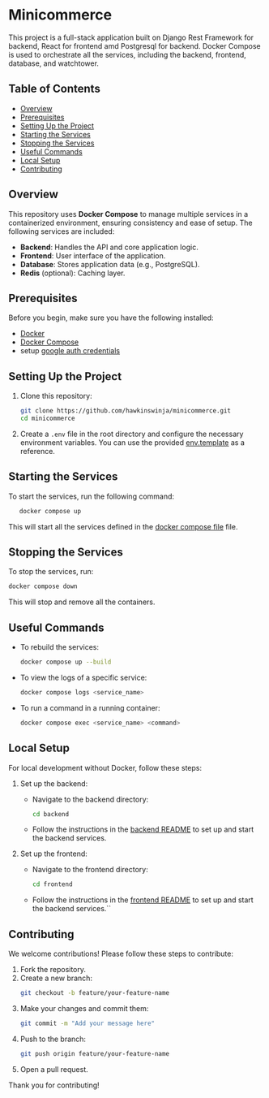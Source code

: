 # Minicommerce 

This project is a full-stack application built on Django Rest Framework for backend, React for frontend amd Postgresql for backend. Docker Compose is used to orchestrate all the services, including the backend, frontend, database, and watchtower.

## Table of Contents
- [Overview](#overview)
- [Prerequisites](#prerequisites)
- [Setting Up the Project](#setting-up-the-project)
- [Starting the Services](#starting-the-services)
- [Stopping the Services](#stopping-the-services)
- [Useful Commands](#useful-commands)
- [Local Setup](#local-setup)
- [Contributing](#contributing)

## Overview

This repository uses **Docker Compose** to manage multiple services in a containerized environment, ensuring consistency and ease of setup. The following services are included:
- **Backend**: Handles the API and core application logic.
- **Frontend**: User interface of the application.
- **Database**: Stores application data (e.g., PostgreSQL).
- **Redis** (optional): Caching layer.

## Prerequisites

Before you begin, make sure you have the following installed:
- [Docker](https://docs.docker.com/get-docker/)
- [Docker Compose](https://docs.docker.com/compose/install/)
- setup [google auth credentials](https://console.cloud.google.com/apis/credentials)
## Setting Up the Project

1. Clone this repository:
   ```bash
   git clone https://github.com/hawkinswinja/minicommerce.git
   cd minicommerce
   ```
2. Create a `.env` file in the root directory and configure the necessary environment variables. You can use the provided [env.template](./backend/env.template) as a reference.


## Starting the Services

To start the services, run the following command:
```bash
   docker compose up
```
This will start all the services defined in the [docker compose file](./docker-compose.yaml) file.

## Stopping the Services

To stop the services, run:
```bash
docker compose down
```
This will stop and remove all the containers.

## Useful Commands

- To rebuild the services:
  ```bash
  docker compose up --build
  ```

- To view the logs of a specific service:
  ```bash
  docker compose logs <service_name>
  ```

- To run a command in a running container:
  ```bash
  docker compose exec <service_name> <command>
  ```

## Local Setup

For local development without Docker, follow these steps:

1. Set up the backend:
    - Navigate to the backend directory:
      ```bash
      cd backend
      ```
    - Follow the instructions in the [backend README](./backend/README.md) to set up and start the backend services.

2. Set up the frontend:
    - Navigate to the frontend directory:
      ```bash
      cd frontend
      ```
    - Follow the instructions in the [frontend README](./frontend/README.md) to set up and start the backend services.``

## Contributing

We welcome contributions! Please follow these steps to contribute:

1. Fork the repository.
2. Create a new branch:
    ```bash
    git checkout -b feature/your-feature-name
    ```
3. Make your changes and commit them:
    ```bash
    git commit -m "Add your message here"
    ```
4. Push to the branch:
    ```bash
    git push origin feature/your-feature-name
    ```
5. Open a pull request.

Thank you for contributing!

